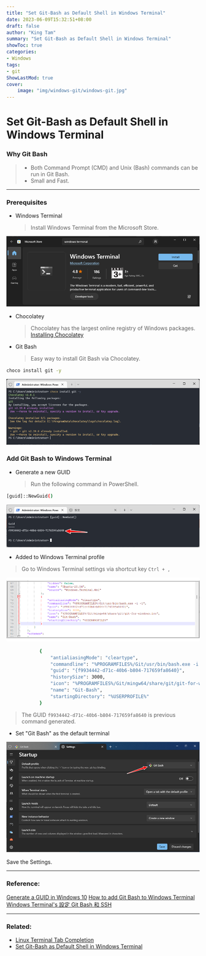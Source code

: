 ```yaml
---
title: "Set Git-Bash as Default Shell in Windows Terminal"
date: 2023-06-09T15:32:51+08:00
draft: false
author: "King Tam"
summary: "Set Git-Bash as Default Shell in Windows Terminal" 
showToc: true
categories:
- Windows
tags:
- git
ShowLastMod: true
cover:
    image: "img/windows-git/windows-git.jpg"
---
```


# Set Git-Bash as Default Shell in Windows Terminal #

### Why Git Bash ###

> - Both Command Prompt (CMD) and Unix (Bash) commands can be run in Git Bash.
> - Small and Fast.

---


### Prerequisites ###

<span id="wt"></span>

- Windows Terminal

  > Install Windows Terminal from the Microsoft Store.

![2023-01-06_113337.png](/img/windows-git/2023-01-06_113337.png)



<span id="choco"></span>



- Chocolatey

  > Chocolatey has the largest online registry of Windows packages.
  > [Installing Chocolatey](https://chocolatey.org/install)




<span id="git"></span>



- Git Bash

  > Easy way to install Git Bash via Chocolatey.

```bash
choco install git -y
```

![2023-01-05_200058](/img/windows-git/2023-01-05_200058.png)


### Add Git Bash to Windows Terminal

<span id="guid"></span>



- Generate a new GUID

  > Run the following command in PowerShell.

```bash
[guid]::NewGuid()
```

![GUID](/img/windows-git/2023-01-05_201842.png)



<span id="profile"></span>




- Added to Windows Terminal profile

> Go to Windows Terminal settings via shortcut key `Ctrl + ,`


![pic alt](/img/windows-git/2023-01-05_202346.png)

```bash
            {
                "antialiasingMode": "cleartype",
                "commandline": "%PROGRAMFILES%/Git/usr/bin/bash.exe -i -l",
                "guid": "{f9934442-d71c-40b6-b804-717659fa8640}",
                "historySize": 3000,
                "icon": "%PROGRAMFILES%/Git/mingw64/share/git/git-for-windows.ico",
                "name": "Git-Bash",
                "startingDirectory": "%USERPROFILE%"
            }
```

> The GUID `f9934442-d71c-40b6-b804-717659fa8640` is previous command generated.

- Set "Git Bash" as the default terminal

![pic alt](/img/windows-git/2023-01-10_160726.png)

Save the Settings.

---

<span id="ref"></span>

### Reference:

[Generate a GUID in Windows 10](https://winaero.com/generate-new-guid-in-windows-10/)
[How to add Git Bash to Windows Terminal](https://walterteng.com/how-to-add-git-bash-to-windows-terminal)
[Windows Terminal's 設定 Git Bash 和 SSH](https://magicjackting.pixnet.net/blog/post/225162505-windows-terminal's-%E8%A8%AD%E5%AE%9A-git-bash-%E5%92%8C-ssh)


---

### Related:

- [Linux Terminal Tab Completion](https://kingtam.eu.org/posts/linux-inputrc/)
- [Set Git-Bash as Default Shell in Windows Terminal](https://kingtam.eu.org/posts/windows-git/)
